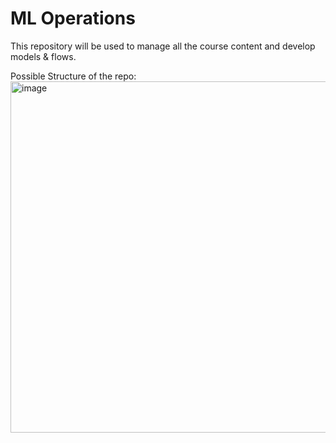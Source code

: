 # ML Operations
This repository will be used to manage all the course content and develop models & flows.

Possible Structure of the repo:
<img width="562" alt="image" src="https://github.com/user-attachments/assets/4760b669-f5bb-49c3-af23-659d6751b1ad" />

